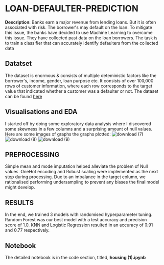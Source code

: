# LOAN-DEFAULTER-PREDICTION
**Description**: Banks earn a major revenue from lending loans. But it is often associated with risk. The borrower's may default on the loan. To mitigate this issue, the banks have decided to use Machine Learning to overcome this issue. They have collected past data on the loan borrowers. The task is to train a classifier that can accurately identify defaulters from the collected data

## Datatset
The dataset is enormous & consists of multiple deteministic factors like the borrower's, income, gender, loan purpose etc. It consists of over 100,000 rows of customer information, where each row corresponds to the target value that indicated whether a customer was a defaulter or not. The dataset can be found [here](https://drive.google.com/file/d/1pWOWk9CB_9_aObCK7Tg1fyNysX9UfJfi/view?usp=sharing)

## Visualisations and EDA
I started off by doing some exploratory data analysis where I discovered some skewness in a few columns and a surprising amount of null values. Here are some images of graphs the graphs plotted:
![download (7)](https://github.com/logic-OT/LOAN-DEFAULTER-PREDICTION/assets/61668807/c9803cb4-4708-4329-8b46-0eb5198922ae)
![download (8)](https://github.com/logic-OT/LOAN-DEFAULTER-PREDICTION/assets/61668807/9463ba32-c0c8-4f16-bc0e-10336f70db42)
![download (9)](https://github.com/logic-OT/LOAN-DEFAULTER-PREDICTION/assets/61668807/a6ac5f4d-e4e1-4302-af67-58f4c2c58612)

## PREPROCESSING
Simple mean and mode imputation helped alleviate the problem of Null values. OneHot encoding and Robust scaling were implemented as the next step during processing. Due to an imbalance in the target column, we rationalised performing undersampling to prevent any biases the final model might develop.

## RESULTS
In the end, we trained 3 models with randomised hyperparameter tuning. Random Forest was our best model with a test accuracy and precision score of 1.0. KNN and Logistic Regression resulted in an accuracy of 0.91 and 0.77 respectively.

## Notebook
The detailed notebook is in the code section, titled, **housing (1).ipynb**
